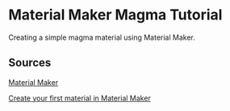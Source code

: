 # Material Maker Magma Tutorial

Creating a simple magma material using Material Maker.

## Sources

[Material Maker](https://materialmaker.org/)

[Create your first material in Material Maker](https://www.youtube.com/watch?v=yKQRfrxJRLM)
